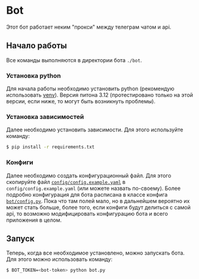 # Bot

Этот бот работает неким "прокси" между телеграм чатом и api.

## Начало работы

Все команды выполняются в директории бота `./bot`.

### Установка python

Для начала работы необходимо установить python (рекомендую использовать [venv](https://docs.python.org/3/library/venv.html)). Версия питона 3.12 (протестировано только на этой версии, если ниже, то могут быть возникнуть проблемы).

### Установка зависимостей

Далее необходимо установить зависимости. Для этого используйте команду:

```bash
$ pip install -r requirements.txt
```

### Конфиги

Далее необходимо создать конфигурационный файл. Для этого скопируйте файл [`config/config.example.yaml`](../config/config.example.yaml) в `config/config.example.yaml` (или можете назвать по-своему). Более подробно конфигурация для бота расписана в классе конфига [`bot/config.py`](../bot/config.py). Пока что там полей мало, но в дальнейшем вероятно их может стать больше, более того, если конфиги будут делиться с самой api, то возможно модифицировать конфигурацию бота и всего приложения в целом.

## Запуск

Теперь, когда все необходимое установлено, можно запускать бота. Для этого можно использовать команду:

```bash
$ BOT_TOKEN=<bot-token> python bot.py
```

<!-- Более подробную информацию о данной команде можно получить с помощью флага `--help`:

```bash
$ python bot/main.py --help
``` -->

<!-- Теперь бот слушает все чаты, в которые его добавили и отправляет на указанные в конфиге url данные в формате `json`. Вот примерный формат данных, который стоит ожидать на стороне бекэнда:

```json
{
  "channel_chat_created": false,
  "delete_chat_photo": false,
  "group_chat_created": false,
  "supergroup_chat_created": false,
  "text": "message text",
  "chat": {
    "id": -4508299977,
    "title": "Test Sportify Chat",
    "type": "group",
    "all_members_are_administrators": true
  },
  "date": 1728694214,
  "message_id": 31,
  "from": {
    "first_name": "<sender_first_name>",
    "id": 794758483,
    "is_bot": false,
    "language_code": "en",
    "last_name": "<sender_last_name>",
    "username": "<sender_username>"
  }
}
```

Отправляются сообщения только из публичных чатов и от реальных пользователей, остальные сообщения игнорируются. -->
